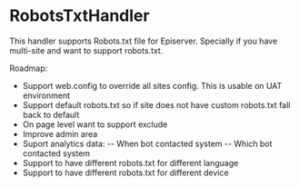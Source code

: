 # RobotsTxtHandler

This handler supports Robots.txt file for Episerver. Specially if you have multi-site and want to support robots.txt.

Roadmap:
- Support web.config to override all sites config. This is usable on UAT environment
- Support default robots.txt so if site does not have custom robots.txt fall back to default
- On page level want to support exclude
- Improve admin area
- Suport analytics data:
-- When bot contacted system
-- Which bot contacted system
- Support to have different robots.txt for different language
- Support to have different robots.txt for different device
